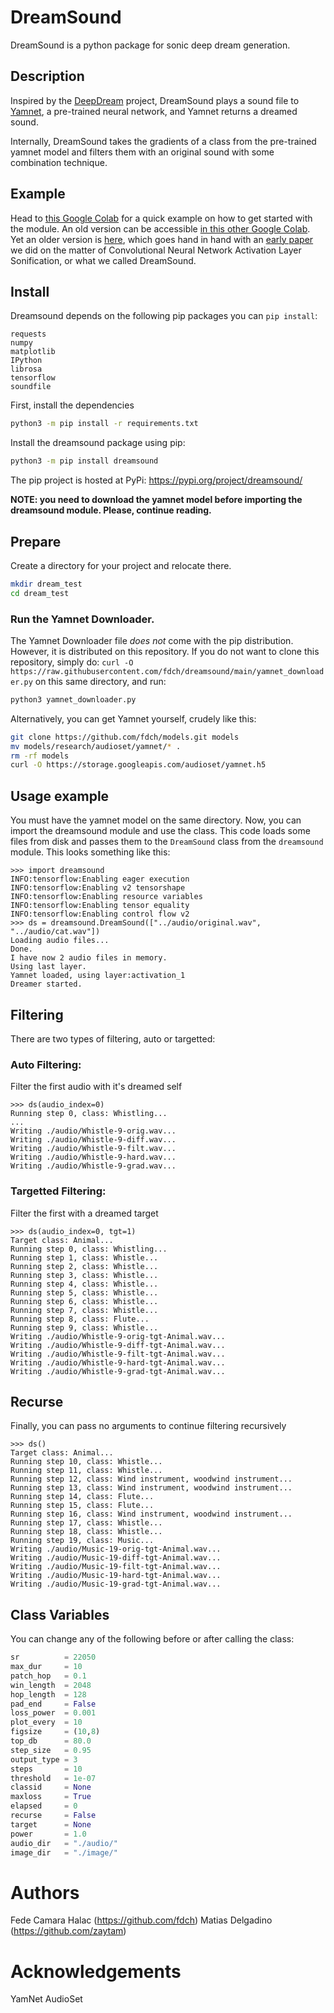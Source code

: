 # DreamSound

DreamSound is a python package for sonic deep dream generation.

## Description

Inspired by the [DeepDream](https://www.tensorflow.org/tutorials/generative/deepdream) project, DreamSound plays a sound file to 
[Yamnet](https://github.com/tensorflow/models/tree/master/research/audioset/yamnet), a pre-trained neural network, and Yamnet returns a dreamed sound. 

Internally, DreamSound takes the gradients of a class from the pre-trained yamnet model and filters them with an original sound with some combination technique.

## Example

Head to [this Google Colab](https://colab.research.google.com/github/fdch/dreamsound/blob/main/DreamSound_Package_Example.ipynb) for a quick example on how to get started with the module. An old version can be accessible [in this  other Google Colab](https://colab.research.google.com/github/fdch/dreamsound/blob/main/DreamSound_v_1_5.ipynb). Yet an older version is [here](https://colab.research.google.com/github/fdch/dreamsound/blob/main/DreamSound_v_1.ipynb), which goes hand in hand with an [early paper](https://github.com/fdch/dreamsound/blob/main/docs/papers/DreamSound__CNN_Activation_Layer_Sonification.pdf) we did on the matter of Convolutional Neural Network Activation Layer Sonification, or what we called DreamSound.

## Install
Dreamsound depends on the following pip packages you can `pip install`:
```
requests
numpy
matplotlib
IPython
librosa
tensorflow
soundfile
```

First, install the dependencies
```sh
python3 -m pip install -r requirements.txt
```

Install the dreamsound package using pip:

```sh
python3 -m pip install dreamsound
```

The pip project is hosted at PyPi: https://pypi.org/project/dreamsound/

**NOTE: you need to download the yamnet model before importing the dreamsound module. Please, continue reading.**


## Prepare

Create a directory for your project and relocate there.

```sh
mkdir dream_test
cd dream_test
```

### Run the Yamnet Downloader.

The Yamnet Downloader file *does not* come with the pip distribution. However, it is distributed on this repository. If you do not want to clone this repository, simply do: `curl -O https://raw.githubusercontent.com/fdch/dreamsound/main/yamnet_downloader.py` on this same directory, and run:
```sh
python3 yamnet_downloader.py
```
Alternatively, you can get Yamnet yourself, crudely like this:

```sh
git clone https://github.com/fdch/models.git models
mv models/research/audioset/yamnet/* .
rm -rf models
curl -O https://storage.googleapis.com/audioset/yamnet.h5
```

## Usage example
You must have the yamnet model on the same directory. Now, you can import the dreamsound module and use the class. This code loads some files from disk and passes them to the `DreamSound` class from the `dreamsound` module. This looks something like this:

```
>>> import dreamsound
INFO:tensorflow:Enabling eager execution
INFO:tensorflow:Enabling v2 tensorshape
INFO:tensorflow:Enabling resource variables
INFO:tensorflow:Enabling tensor equality
INFO:tensorflow:Enabling control flow v2
>>> ds = dreamsound.DreamSound(["../audio/original.wav", "../audio/cat.wav"])
Loading audio files...
Done.
I have now 2 audio files in memory.
Using last layer.
Yamnet loaded, using layer:activation_1
Dreamer started.
```
## Filtering
There are two types of filtering, auto or targetted:

### Auto Filtering:
Filter the first audio with it's dreamed self

```
>>> ds(audio_index=0)
Running step 0, class: Whistling...
...
Writing ./audio/Whistle-9-orig.wav...
Writing ./audio/Whistle-9-diff.wav...
Writing ./audio/Whistle-9-filt.wav...
Writing ./audio/Whistle-9-hard.wav...
Writing ./audio/Whistle-9-grad.wav...
```

### Targetted Filtering:
Filter the first with a dreamed target
```
>>> ds(audio_index=0, tgt=1)
Target class: Animal...
Running step 0, class: Whistling...
Running step 1, class: Whistle...
Running step 2, class: Whistle...
Running step 3, class: Whistle...
Running step 4, class: Whistle...
Running step 5, class: Whistle...
Running step 6, class: Whistle...
Running step 7, class: Whistle...
Running step 8, class: Flute...
Running step 9, class: Whistle...
Writing ./audio/Whistle-9-orig-tgt-Animal.wav...
Writing ./audio/Whistle-9-diff-tgt-Animal.wav...
Writing ./audio/Whistle-9-filt-tgt-Animal.wav...
Writing ./audio/Whistle-9-hard-tgt-Animal.wav...
Writing ./audio/Whistle-9-grad-tgt-Animal.wav...
```

## Recurse
Finally, you can pass no arguments to continue filtering recursively
```
>>> ds()
Target class: Animal...
Running step 10, class: Whistle...
Running step 11, class: Whistle...
Running step 12, class: Wind instrument, woodwind instrument...
Running step 13, class: Wind instrument, woodwind instrument...
Running step 14, class: Flute...
Running step 15, class: Flute...
Running step 16, class: Wind instrument, woodwind instrument...
Running step 17, class: Whistle...
Running step 18, class: Whistle...
Running step 19, class: Music...
Writing ./audio/Music-19-orig-tgt-Animal.wav...
Writing ./audio/Music-19-diff-tgt-Animal.wav...
Writing ./audio/Music-19-filt-tgt-Animal.wav...
Writing ./audio/Music-19-hard-tgt-Animal.wav...
Writing ./audio/Music-19-grad-tgt-Animal.wav...
```

## Class Variables

You can change any of the following before or after calling the class:

```python
sr          = 22050
max_dur     = 10
patch_hop   = 0.1
win_length  = 2048
hop_length  = 128
pad_end     = False
loss_power  = 0.001
plot_every  = 10
figsize     = (10,8)
top_db      = 80.0
step_size   = 0.95
output_type = 3
steps       = 10
threshold   = 1e-07
classid     = None
maxloss     = True
elapsed     = 0
recurse     = False
target      = None
power       = 1.0
audio_dir   = "./audio/"
image_dir   = "./image/"
```

# Authors

Fede Camara Halac (https://github.com/fdch)
Matias Delgadino (https://github.com/zaytam)

# Acknowledgements

YamNet
AudioSet
